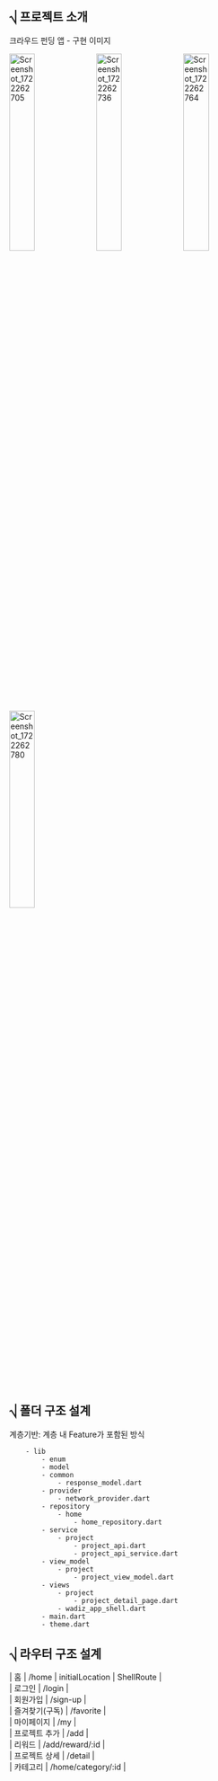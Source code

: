 ## ⎷ 프로젝트 소개
크라우드 펀딩 앱 - 구현 이미지

<p>
    <img src="https://github.com/user-attachments/assets/02944d15-467c-4333-8108-44f97f213015" alt="Screenshot_1722262705" style="width:30%;"/>
    <img src="https://github.com/user-attachments/assets/87459c6f-8580-4fd9-9db0-f8c871f1c654" alt="Screenshot_1722262736" style="width:30%;"/>
    <img src="https://github.com/user-attachments/assets/1a81eadb-53b8-42d6-b7fe-a12aa6e187a2" alt="Screenshot_1722262764" style="width:30%;"/>
    <img src="https://github.com/user-attachments/assets/a2ea98fa-0997-48ac-92e6-dea60bfd55c9" alt="Screenshot_1722262780" style="width:30%;"/>
</p>

</br>

## ⎷ 폴더 구조 설계

계층기반: 계층 내 Feature가 포함된 방식

```
    - lib
        - enum
        - model
        - common
            - response_model.dart
        - provider
            - network_provider.dart
        - repository
            - home
                - home_repository.dart
        - service
            - project
                - project_api.dart
                - project_api_service.dart
        - view_model
            - project
                - project_view_model.dart
        - views
            - project
                - project_detail_page.dart
            - wadiz_app_shell.dart
        - main.dart
        - theme.dart

```


## ⎷ 라우터 구조 설계

| 홈 | /home | initialLocation | ShellRoute | </br>
| 로그인   | /login | </br>
| 회원가입  | /sign-up | </br>
| 즐겨찾기(구독)  | /favorite | </br> 
| 마이페이지  | /my |  </br>
| 프로젝트 추가  | /add | </br>
| 리워드  | /add/reward/:id | </br>
| 프로젝트 상세  | /detail |  </br>
| 카테고리  | /home/category/:id | </br>
